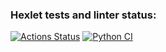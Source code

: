 ### Hexlet tests and linter status:
[![Actions Status](https://github.com/lisaCookie/python-project-83/actions/workflows/hexlet-check.yml/badge.svg)](https://github.com/lisaCookie/python-project-83/actions)
[![Python CI](https://github.com/lisaCookie/python-project-83/actions/workflows/ci.yml/badge.svg?branch=main)](https://github.com/lisaCookie/python-project-83/actions/workflows/ci.yml)

